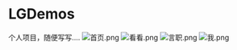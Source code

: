 # LGDemos
个人项目，随便写写....
![首页.png](https://github.com/HuPingKang/LGDemos/clips/home.png)
![看看.png](https://github.com/HuPingKang/LGDemos/clips/video.png)
![言职.png](https://github.com/HuPingKang/LGDemos/clips/word.png)
![我.png](https://github.com/HuPingKang/LGDemos/clips/me.png)

